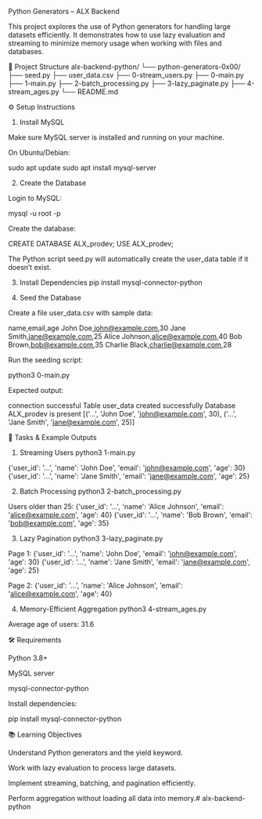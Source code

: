 Python Generators – ALX Backend

This project explores the use of Python generators for handling large datasets efficiently.
It demonstrates how to use lazy evaluation and streaming to minimize memory usage when working with files and databases.

📂 Project Structure
alx-backend-python/
└── python-generators-0x00/
    ├── seed.py
    ├── user_data.csv
    ├── 0-stream_users.py
    ├── 0-main.py
    ├── 1-main.py
    ├── 2-batch_processing.py
    ├── 3-lazy_paginate.py
    ├── 4-stream_ages.py
    └── README.md

⚙️ Setup Instructions
1. Install MySQL

Make sure MySQL server is installed and running on your machine.

On Ubuntu/Debian:

sudo apt update
sudo apt install mysql-server

2. Create the Database

Login to MySQL:

mysql -u root -p


Create the database:

CREATE DATABASE ALX_prodev;
USE ALX_prodev;


The Python script seed.py will automatically create the user_data table if it doesn’t exist.

3. Install Dependencies
pip install mysql-connector-python

4. Seed the Database

Create a file user_data.csv with sample data:

name,email,age
John Doe,john@example.com,30
Jane Smith,jane@example.com,25
Alice Johnson,alice@example.com,40
Bob Brown,bob@example.com,35
Charlie Black,charlie@example.com,28


Run the seeding script:

python3 0-main.py


Expected output:

connection successful
Table user_data created successfully
Database ALX_prodev is present 
[('...', 'John Doe', 'john@example.com', 30), ('...', 'Jane Smith', 'jane@example.com', 25)]

🚀 Tasks & Example Outputs
1. Streaming Users
python3 1-main.py

{'user_id': '...', 'name': 'John Doe', 'email': 'john@example.com', 'age': 30}
{'user_id': '...', 'name': 'Jane Smith', 'email': 'jane@example.com', 'age': 25}

2. Batch Processing
python3 2-batch_processing.py

Users older than 25:
{'user_id': '...', 'name': 'Alice Johnson', 'email': 'alice@example.com', 'age': 40}
{'user_id': '...', 'name': 'Bob Brown', 'email': 'bob@example.com', 'age': 35}

3. Lazy Pagination
python3 3-lazy_paginate.py

Page 1:
{'user_id': '...', 'name': 'John Doe', 'email': 'john@example.com', 'age': 30}
{'user_id': '...', 'name': 'Jane Smith', 'email': 'jane@example.com', 'age': 25}

Page 2:
{'user_id': '...', 'name': 'Alice Johnson', 'email': 'alice@example.com', 'age': 40}

4. Memory-Efficient Aggregation
python3 4-stream_ages.py

Average age of users: 31.6

🛠️ Requirements

Python 3.8+

MySQL server

mysql-connector-python

Install dependencies:

pip install mysql-connector-python

📚 Learning Objectives

Understand Python generators and the yield keyword.

Work with lazy evaluation to process large datasets.

Implement streaming, batching, and pagination efficiently.

Perform aggregation without loading all data into memory.# alx-backend-python
